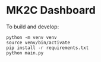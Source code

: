 # MK2C Dashboard

To build and develop:
```
python -m venv venv
source venv/bin/activate
pip install -r requirements.txt
python main.py
```